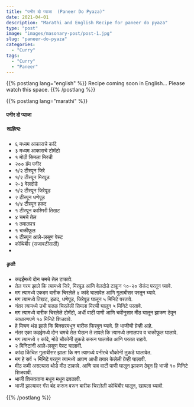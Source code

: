 ```yaml
---
title: "पनीर दो प्याजा  (Paneer Do Pyaza)"
date: 2021-04-01
description: "Marathi and English Recipe for paneer do pyaza"
type: "post"
image: "images/masonary-post/post-1.jpg"
slug: "paneer-do-pyaza"
categories: 
  - "Curry"
tags:
  - "Curry"
  - "Paneer"
---
```


{{% postlang lang="english" %}} 
 Recipe coming soon in English... Please watch this space. 
 {{% /postlang %}}


{{% postlang lang="marathi" %}}


#### पनीर दो प्याजा 


##### साहित्य:

- ६ मध्यम आकाराचे कांदे 
- ३ मध्यम आकाराचे टोमॅटो 
- १ मोठी सिमला मिरची 
- २०० ग्रॅम पनीर 
- १/२ टीस्पून जिरे 
- १/२ टीस्पून मिरपूड 
- २-३ वेलदोडे 
- १/२ टीस्पून जिरेपूड 
- २ टीस्पून धणेपूड
- १/४ टीस्पून हळद 
- १ टीस्पून काश्मिरी तिखट 
- ४ चमचे तेल 
- १ तमालपत्र 
- १ चक्रीफूल 
- १ टीस्पून आले-लसूण पेस्ट 
- कोथिंबीर (सजावटीसाठी) 
- 

##### कृती: 


- कढईमध्ये दोन चमचे तेल टाकावे. 
- तेल गरम झाले कि त्यामध्ये जिरे, मिरपूड आणि वेलदोडे टाकून १०-२० सेकंद परतून घ्यावे. 
- मग त्यामध्ये एकदम बारीक चिरलेले ४ कांदे घालावेत आणि गुलाबीसर परतून घ्यावे. 
- मग त्यामध्ये तिखट, हळद, धणेपूड, जिरेपूड घालून ५ मिनिटे परतावे. 
- नंतर त्यामध्ये उभी पातळ चिरलेली सिमला मिरची घालून ५ मिनिटे परतावे. 
- मग त्यामध्ये बारीक चिरलेले टोमॅटो, अर्धी वाटी पाणी आणि चवीनुसार मीठ घालून झाकण ठेवून साधारणपणे १० मिनिटे शिजवावे. 
- हे मिश्रण थंड झाले कि मिक्सरमधून बारीक फिरवून घ्यावे. हि भाजीची ग्रेव्ही आहे. 
- नंतर एका कढईमध्ये दोन चमचे तेल घेऊन ते तापले कि त्यामध्ये तमालपत्र व चक्रीफूल घालावे. 
- मग त्यामध्ये २ कांदे, मोठे चौकोनी तुकडे करून घालावेत आणि परतत राहावे. 
- २ मिनिटांनी आले-लसूण पेस्ट घालावी. 
- कांदा किंचित गुलाबीसर झाला कि मग त्यामध्ये पनीरचे चौकोनी तुकडे घालावेत. 
- मग हे सर्व ५ मिनिटे परतून त्यामध्ये आपण आधी तयार केलेली ग्रेव्ही घालावी. 
- मीठ कमी असल्यास थोडे मीठ टाकावे. आणि पाव वाटी पाणी घालून झाकण ठेवून हि भाजी १० मिनिटे शिजवावी. 
- भाजी शिजवताना मधून मधून ढवळावी. 
- भाजी झाल्यावर गॅस बंद करून वरून बारीक चिरलेली कोथिंबीर घालून, खायला घ्यावी. 



 {{% /postlang %}}
